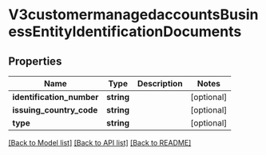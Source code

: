 # V3customermanagedaccountsBusinessEntityIdentificationDocuments

## Properties
Name | Type | Description | Notes
------------ | ------------- | ------------- | -------------
**identification_number** | **string** |  | [optional] 
**issuing_country_code** | **string** |  | [optional] 
**type** | **string** |  | [optional] 

[[Back to Model list]](../README.md#documentation-for-models) [[Back to API list]](../README.md#documentation-for-api-endpoints) [[Back to README]](../README.md)


